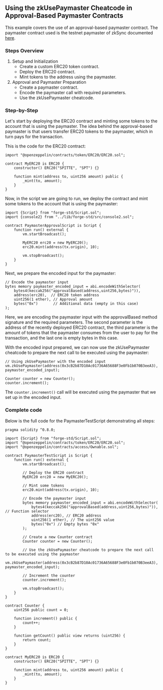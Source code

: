 ## Using the zkUsePaymaster Cheatcode in Approval-Based Paymaster Contracts

This example covers the use of an approval-based paymaster contract. The paymaster contract used is the testnet paymaster of zkSync documented [here](https://docs.zksync.io/build/start-coding/quick-start/paymasters-introduction).

### Steps Overview

1. Setup and Initialization
    - Create a custom ERC20 token contract.
    - Deploy the ERC20 contract.
    - Mint tokens to the address using the paymaster.
2. Approval and Paymaster Preparation
    - Create a paymaster contract.
    - Encode the paymaster call with required parameters.
    - Use the zkUsePaymaster cheatcode.

### Step-by-Step

Let's start by deploying the ERC20 contract and minting some tokens to the account that is using the paymaster. The idea behind the approval-based paymaster is that users transfer ERC20 tokens to the paymaster, which in turn pays for the transaction.

This is the code for the ERC20 contract:
```solidity
import "@openzeppelin/contracts/token/ERC20/ERC20.sol";

contract MyERC20 is ERC20 {
    constructor() ERC20("SPITTE", "SPT") {}

    function mint(address to, uint256 amount) public {
        _mint(to, amount);
    }
}
```

Now, in the script we are going to run, we deploy the contract and mint some tokens to the account that is using the paymaster:

```solidity
import {Script} from "forge-std/Script.sol";
import {console2} from "../lib/forge-std/src/console2.sol";

contract PaymasterApprovalScript is Script {
    function run() external {
        vm.startBroadcast();

        MyERC20 erc20 = new MyERC20();
        erc20.mint(address(tx.origin), 10);

        vm.stopBroadcast();
    }
}
```

Next, we prepare the encoded input for the paymaster:

```solidity
// Encode the paymaster input
bytes memory paymaster_encoded_input = abi.encodeWithSelector(
    bytes4(keccak256("approvalBased(address,uint256,bytes)")), 
    address(erc20),  // ERC20 token address
    uint256(1 ether), // Approval amount
    bytes("0x")       // Additional data (empty in this case)
);
```
Here, we are encoding the paymaster input with the approvalBased method signature and the required parameters. The second parameter is the address of the recently deployed ERC20 contract, the third parameter is the amount of tokens that the paymaster consumes from the user to pay for the transaction, and the last one is empty bytes in this case. 

With the encoded input prepared, we can now use the zkUsePaymaster cheatcode to prepare the next call to be executed using the paymaster:

```solidity
// Using zkUsePaymaster with the encoded input
vm.zkUsePaymaster(address(0x3cB2b87D10Ac01736A65688F3e0Fb1b070B3eeA3), paymaster_encoded_input);

Counter counter = new Counter();
counter.increment();
```

The `counter.increment()` call will be executed using the paymaster that we set up in the encoded input.

### Complete code
Below is the full code for the PaymasterTestScript demonstrating all steps:

```solidity
pragma solidity ^0.8.0;

import {Script} from "forge-std/Script.sol";
import "@openzeppelin/contracts/token/ERC20/ERC20.sol";
import "@openzeppelin/contracts/access/Ownable.sol";

contract PaymasterTestScript is Script {
    function run() external {
        vm.startBroadcast();

        // Deploy the ERC20 contract
        MyERC20 erc20 = new MyERC20();

        // Mint some tokens 
        erc20.mint(address(tx.origin), 10);

        // Encode the paymaster input
        bytes memory paymaster_encoded_input = abi.encodeWithSelector(
            bytes4(keccak256("approvalBased(address,uint256,bytes)")), // Function selector
            address(erc20), // ERC20 address
            uint256(1 ether), // The uint256 value
            bytes("0x") // Empty bytes "0x"
        );

        // Create a new Counter contract
        Counter counter = new Counter();

        // Use the zkUsePaymaster cheatcode to prepare the next call to be executed using the paymaster
        vm.zkUsePaymaster(address(0x3cB2b87D10Ac01736A65688F3e0Fb1b070B3eeA3), paymaster_encoded_input);

        // Increment the counter
        counter.increment();

        vm.stopBroadcast();
    }
}

contract Counter {
    uint256 public count = 0;

    function increment() public {
        count++;
    }

    function getCount() public view returns (uint256) {
        return count;
    }
}

contract MyERC20 is ERC20 {
    constructor() ERC20("SPITTE", "SPT") {}

    function mint(address to, uint256 amount) public {
        _mint(to, amount);
    }
}
